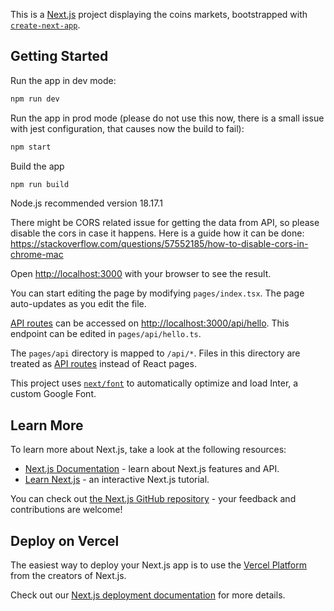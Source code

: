 This is a [Next.js](https://nextjs.org/) project displaying the coins markets, bootstrapped with [`create-next-app`](https://github.com/vercel/next.js/tree/canary/packages/create-next-app).

## Getting Started

Run the app in dev mode:

```bash
npm run dev
```

Run the app in prod mode (please do not use this now, there is a small issue with jest configuration, that causes now the build to fail):

```bash
npm start
```

Build the app

```bash
npm run build
```

Node.js recommended version 18.17.1

There might be CORS related issue for getting the data from API, so please disable the cors in case it happens. Here is a guide how it can be done: https://stackoverflow.com/questions/57552185/how-to-disable-cors-in-chrome-mac

Open [http://localhost:3000](http://localhost:3000) with your browser to see the result.

You can start editing the page by modifying `pages/index.tsx`. The page auto-updates as you edit the file.

[API routes](https://nextjs.org/docs/api-routes/introduction) can be accessed on [http://localhost:3000/api/hello](http://localhost:3000/api/hello). This endpoint can be edited in `pages/api/hello.ts`.

The `pages/api` directory is mapped to `/api/*`. Files in this directory are treated as [API routes](https://nextjs.org/docs/api-routes/introduction) instead of React pages.

This project uses [`next/font`](https://nextjs.org/docs/basic-features/font-optimization) to automatically optimize and load Inter, a custom Google Font.

## Learn More

To learn more about Next.js, take a look at the following resources:

- [Next.js Documentation](https://nextjs.org/docs) - learn about Next.js features and API.
- [Learn Next.js](https://nextjs.org/learn) - an interactive Next.js tutorial.

You can check out [the Next.js GitHub repository](https://github.com/vercel/next.js/) - your feedback and contributions are welcome!

## Deploy on Vercel

The easiest way to deploy your Next.js app is to use the [Vercel Platform](https://vercel.com/new?utm_medium=default-template&filter=next.js&utm_source=create-next-app&utm_campaign=create-next-app-readme) from the creators of Next.js.

Check out our [Next.js deployment documentation](https://nextjs.org/docs/deployment) for more details.
